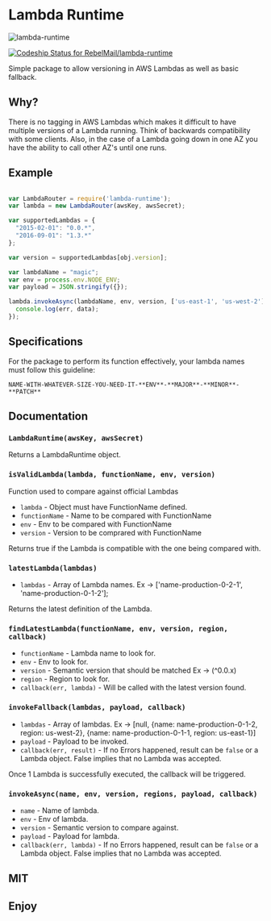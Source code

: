 # Lambda Runtime

![lambda-runtime](../master/lambda-runtime.gif?raw=true)

[ ![Codeship Status for RebelMail/lambda-runtime](https://codeship.com/projects/9808c770-9d9e-0132-b7e8-4ef4301ddd41/status?branch=master)](https://codeship.com/projects/64542)

Simple package to allow versioning in AWS Lambdas as well as basic fallback.

## Why?

There is no tagging in AWS Lambdas which makes it difficult to have multiple versions of a Lambda running. Think of backwards compatibility with some clients.
Also, in the case of a Lambda going down in one AZ you have the ability to call other AZ's until one runs.

## Example

```js

var LambdaRouter = require('lambda-runtime');
var lambda = new LambdaRouter(awsKey, awsSecret);

var supportedLambdas = {
  "2015-02-01": "0.0.*",
  "2016-09-01": "1.3.*"
};

var version = supportedLambdas[obj.version];

var lambdaName = "magic";
var env = process.env.NODE_ENV;
var payload = JSON.stringify({});

lambda.invokeAsync(lambdaName, env, version, ['us-east-1', 'us-west-2'], payload, function(err, data) {
  console.log(err, data);
});

```

## Specifications

For the package to perform its function effectively, your lambda names must follow this guideline:

```
NAME-WITH-WHATEVER-SIZE-YOU-NEED-IT-**ENV**-**MAJOR**-**MINOR**-**PATCH**
```

## Documentation
### `LambdaRuntime(awsKey, awsSecret)`

Returns a LambdaRuntime object.

### `isValidLambda(lambda, functionName, env, version)`

Function used to compare against official Lambdas

* `lambda` - Object must have FunctionName defined.
* `functionName` - Name to be compared with FunctionName
* `env` - Env to be compared with FunctionName
* `version` - Version to be comprared with FunctionName

Returns true if the Lambda is compatible with the one being compared with.

### `latestLambda(lambdas)`

* `lambdas` - Array of Lambda names. Ex -> ['name-production-0-2-1', 'name-production-0-1-2'];

Returns the latest definition of the Lambda.

### `findLatestLambda(functionName, env, version, region, callback)`

* `functionName` - Lambda name to look for.
* `env` - Env to look for.
* `version` - Semantic version that should be matched Ex -> (^0.0.x)
* `region` - Region to look for.
* `callback(err, lambda)` - Will be called with the latest version found.

### `invokeFallback(lambdas, payload, callback)`

* `lambdas` - Array of lambdas. Ex -> [null, {name: name-production-0-1-2, region: us-west-2}, {name: name-production-0-1-1, region: us-east-1}]
* `payload` - Payload to be invoked.
* `callback(err, result)` - If no Errors happened, result can be `false` or a Lambda object. False implies that no Lambda was accepted.

Once 1 Lambda is successfully executed, the callback will be triggered.

### `invokeAsync(name, env, version, regions, payload, callback)`

* `name` - Name of lambda.
* `env` - Env of lambda.
* `version` - Semantic version to compare against.
* `payload` - Payload for lambda.
* `callback(err, lambda)` - If no Errors happened, result can be `false` or a Lambda object. False implies that no Lambda was accepted.

## MIT

## Enjoy
